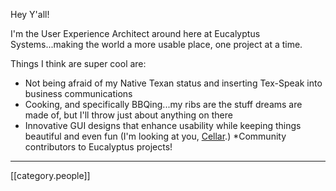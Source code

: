 Hey Y'all!

I'm the User Experience Architect around here at Eucalyptus Systems...making the world a more usable place, one project at a time. 

Things I think are super cool are:

* Not being afraid of my Native Texan status and inserting Tex-Speak into business communications
* Cooking, and specifically BBQing...my ribs are the stuff dreams are made of, but I'll throw just about anything on there
* Innovative GUI designs that enhance usability while keeping things beautiful and even fun (I'm looking at you, [Cellar](http://cellar-app.com/).) 
*Community contributors to Eucalyptus projects!

*****
[[category.people]]